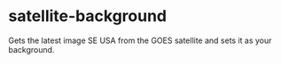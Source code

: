 # satellite-background
Gets the latest image SE USA from the GOES satellite and sets it as your background.
